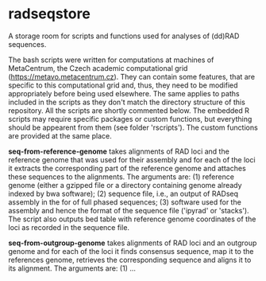 # radseqstore
A storage room for scripts and functions used for analyses of (dd)RAD sequences.

The bash scripts were written for computations at machines of MetaCentrum, the Czech academic computational grid (https://metavo.metacentrum.cz). They can contain some features, that are specific to this computational grid and, thus, they need to be modified appropriately before being used elsewhere. The same applies to paths included in the scripts as they don't match the directory structure of this repository. All the scripts are shortly commented below. The embedded R scripts may require specific packages or custom functions, but everything should be appearent from them (see folder 'rscripts'). The custom functions are provided at the same place.

**seq-from-reference-genome**
takes alignments of RAD loci and the reference genome that was used for their assembly and for each of the loci it extracts the corresponding part of the reference genome and attaches these sequences to the alignments. The arguments are: (1) reference genome (either a gzipped file or a directory containing genome already indexed by bwa software); (2) sequence file, i.e., an output of RADseq assembly in the for of full phased sequences; (3) software used for the assembly and hence the format of the sequence file ('ipyrad' or 'stacks'). The script also outputs bed table with reference genome coordinates of the loci as recorded in the sequence file.

**seq-from-outgroup-genome**
takes alignments of RAD loci and an outgroup genome and for each of the loci it finds consensus sequence, map it to the references genome, retrieves the corresponding sequence and aligns it to its alignment. The arguments are: (1) ...
